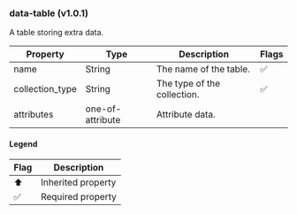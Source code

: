 ### data-table (v1.0.1)
A table storing extra data.

| Property | Type | Description | Flags |
|---|---|---|---|
| name | String | The name of the table. | ✅ |
| collection_type | String | The type of the collection. | ✅ |
| attributes | one-of-attribute | Attribute data. |  |


#### Legend

| Flag | Description |
| --- | --- |
| ⬆️ | Inherited property |
| ✅ | Required property |

